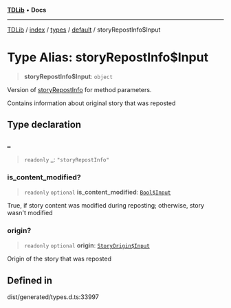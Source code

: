 [**TDLib**](../../../../../../README.md) • **Docs**

***

[TDLib](../../../../../../modules.md) / [index](../../../../../README.md) / [types](../../../README.md) / [default](../README.md) / storyRepostInfo$Input

# Type Alias: storyRepostInfo$Input

> **storyRepostInfo$Input**: `object`

Version of [storyRepostInfo](storyRepostInfo.md) for method parameters.

Contains information about original story that was reposted

## Type declaration

### \_

> `readonly` **\_**: `"storyRepostInfo"`

### is\_content\_modified?

> `readonly` `optional` **is\_content\_modified**: [`Bool$Input`](Bool$Input.md)

True, if story content was modified during reposting; otherwise, story wasn't modified

### origin?

> `readonly` `optional` **origin**: [`StoryOrigin$Input`](StoryOrigin$Input.md)

Origin of the story that was reposted

## Defined in

dist/generated/types.d.ts:33997

